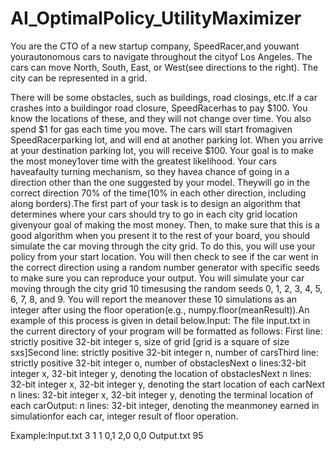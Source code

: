 # AI_OptimalPolicy_UtilityMaximizer

You  are  the CTO  of  a new startup  company,  SpeedRacer,and  youwant  yourautonomous cars to navigate throughout the cityof Los Angeles. The cars can move North, South, East, or West(see directions to the right). The city can be represented in a grid.

There will be some obstacles, such as buildings, road closings, etc.If a car crashes into a buildingor road closure, SpeedRacerhas to pay $100. You know the locations of these, and they will not change over time. You also spend $1 for gas each time you move. The cars will start fromagiven SpeedRacerparking lot, and will end at another parking lot. When you arrive at your destination parking lot, you will receive $100. Your goal is to make the most money1over time with the greatest likelihood. Your cars haveafaulty turning mechanism, so they havea chance of going in a direction other than the one suggested by your model. Theywill go in the correct direction 70% of the time(10% in each other direction, including along borders).The first part of your task is to design an algorithm that determines where your cars should try to go in each city grid location givenyour goal of making the most money. Then, to make sure that this is a good algorithm when you present it to the rest of your board, you should simulate the car moving through the city grid. To do this, you will use your policy from your start location. You will then check to see if the car went in the correct direction using a random number generator with specific seeds to make sure you can reproduce your output. You will simulate your car moving through the city grid 10 timesusing the random seeds 0, 1, 2, 3, 4, 5, 6, 7, 8, and 9. You will report the meanover these 10 simulations as an integer after using the floor operation(e.g., numpy.floor(meanResult)).An example of this process is given in detail below.Input: The file input.txt in the current directory of your program will be formatted as follows: First line: strictly positive 32-bit integer s, size of grid [grid is a square of size sxs]Second line: strictly positive 32-bit integer n, number of carsThird line: strictly positive 32-bit integer o, number of obstaclesNext o lines:32-bit integer x, 32-bit integer y, denoting the location of obstaclesNext n lines: 32-bit integer x, 32-bit integer y, denoting the start location of each carNext n lines: 32-bit integer x, 32-bit integer y, denoting the terminal location of each carOutput: n lines: 32-bit integer, denoting the meanmoney earned in simulationfor each car, integer result of floor operation.

Example:Input.txt 
3
1
1
0,1
2,0
0,0
Output.txt
95
